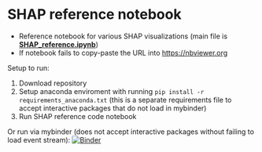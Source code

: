 # SHAP reference notebook

- Reference notebook for various SHAP visualizations (main file is **[SHAP_reference.ipynb](https://github.com/hlnicholls/SHAP-reference/blob/main/SHAP_reference.ipynb)**)
- If notebook fails to copy-paste the URL into https://nbviewer.org
  
Setup to run:

1. Download repository 
2. Setup anaconda enviroment with running ```pip install -r requirements_anaconda.txt``` (this is a separate requirements file to accept interactive packages that do not load in mybinder)
2. Run SHAP reference code notebook

Or run via mybinder (does not accept interactive packages without failing to load event stream):
[![Binder](https://mybinder.org/badge_logo.svg)](https://mybinder.org/v2/gh/hlnicholls/SHAP-reference/HEAD)
